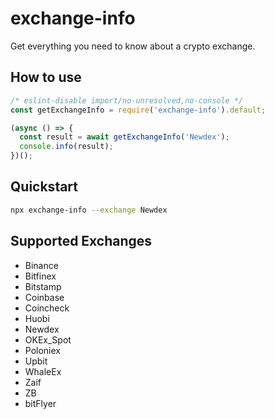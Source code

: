 # exchange-info

Get everything you need to know about a crypto exchange.

## How to use

```javascript
/* eslint-disable import/no-unresolved,no-console */
const getExchangeInfo = require('exchange-info').default;

(async () => {
  const result = await getExchangeInfo('Newdex');
  console.info(result);
})();
```

## Quickstart

```bash
npx exchange-info --exchange Newdex
```

## Supported Exchanges

- Binance
- Bitfinex
- Bitstamp
- Coinbase
- Coincheck
- Huobi
- Newdex
- OKEx_Spot
- Poloniex
- Upbit
- WhaleEx
- Zaif
- ZB
- bitFlyer
